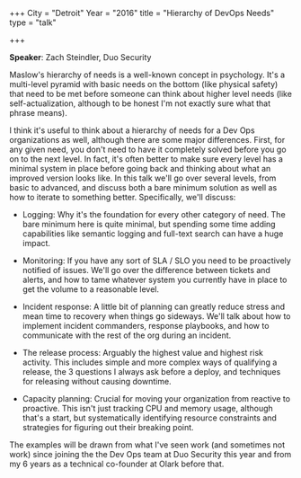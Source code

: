 +++
City = "Detroit"
Year = "2016"
title = "Hierarchy of DevOps Needs"
type = "talk"

+++

**Speaker**: Zach Steindler, Duo Security

Maslow's hierarchy of needs is a well-known concept in psychology. It's a
multi-level pyramid with basic needs on the bottom (like physical safety) that
need to be met before someone can think about higher level needs (like
self-actualization, although to be honest I'm not exactly sure what that phrase
means).

I think it's useful to think about a hierarchy of needs for a Dev Ops
organizations as well, although there are some major differences. First, for
any given need, you don't need to have it completely solved before you go on to
the next level. In fact, it's often better to make sure every level has a
minimal system in place before going back and thinking about what an improved
version looks like. In this talk we'll go over several levels, from basic to
advanced, and discuss both a bare minimum solution as well as how to iterate to
something better. Specifically, we'll discuss:

- Logging: Why it's the foundation for every other category of need. The bare
  minimum here is quite minimal, but spending some time adding capabilities
  like semantic logging and full-text search can have a huge impact.

- Monitoring: If you have any sort of SLA / SLO you need to be proactively
  notified of issues. We'll go over the difference between tickets and alerts,
  and how to tame whatever system you currently have in place to get the volume
  to a reasonable level.

- Incident response: A little bit of planning can greatly reduce stress and
  mean time to recovery when things go sideways. We'll talk about how to
  implement incident commanders, response playbooks, and how to communicate
  with the rest of the org during an incident.

- The release process: Arguably the highest value and highest risk activity.
  This includes simple and more complex ways of qualifying a release, the 3
  questions I always ask before a deploy, and techniques for releasing without
  causing downtime.

- Capacity planning: Crucial for moving your organization from reactive to
  proactive. This isn't just tracking CPU and memory usage, although that's a
  start, but systematically identifying resource constraints and strategies for
  figuring out their breaking point.

The examples will be drawn from what I've seen work (and sometimes not work)
since joining the the Dev Ops team at Duo Security this year and from my 6
years as a technical co-founder at Olark before that.
